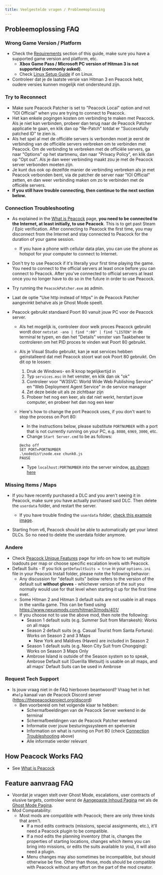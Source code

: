 ```yaml
---
title: Veelgestelde vragen / Probleemoplossing
---
```


## Probleemoplossing FAQ

### Wrong Game Version / Platform

-   Check the [Requirements](https://thepeacockproject.org/wiki/intel/requirements) section of this guide, make sure you have a supported game version and platform, etc.
    -   **Xbox Game Pass / Microsoft PC version of Hitman 3 is not supported (commonly asked)**.
    -   Check [Linux Setup Guide](https://thepeacockproject.org/wiki/guides/linux-setup) if on Linux.
-   Controleer dat je de laatste versie van Hitman 3 en Peacock hebt, oudere versies kunnen mogelijk niet ondersteund zijn.

### Try to Reconnect

-   Make sure Peacock Patcher is set to "Peacock Local" option and not "IOI Official" when you are trying to connect to Peacock.
-   Het kan enkele pogingen kosten om verbinding te maken met Peacock. Als je niet kan verbinden, probeer dan terug naar de Peacock Patcher applicatie te gaan, en klik dan op "Re-Patch" totdat er "Successfully patched ID" te zien is.
-   Als het spel al met de officiële servers is verbonden moet je eerst de verbinding van de officiële servers verbreken om te verbinden met Peacock. Om de verbinding te verbreken met de officiële servers, ga naar "Options" op het startmenu, dan naar "Privacy Policy", en klik dan op "Opt out". Als je dan weer verbinding maakt zou je met de Peacock server verbonden moeten zijn.
-   Je kunt dus ook op dezelfde manier de verbinding verbreken als je met Peacock verbonden bent, via de patcher de server naar "IOI Official" zetten, en dan weer verbinding maken om zo te verbinden met de officiële servers.
-   **If you still have trouble connecting, then continue to the next section below.**

### Connection Troubleshooting

-   As explained in the [What is Peacock](https://thepeacockproject.org/wiki/intel/what-is-peacock) page, **you need to be connected to the Internet, at least initially, to use Peacock**. This is to get past Steam / Epic verification. After connecting to Peacock the first time, you may disconnect from the Internet and stay connected to Peacock for the duration of your game session.
    -   If you have a phone with cellular data plan, you can use the phone as hotspot for your computer to connect to Internet.
-   Don't try to use Peacock if it's literally your first time playing the game. You need to connect to the official servers at least once before you can connect to Peacock. After you've connected to official servers at least once you no longer have to do so in the future in order to use Peacock.
-   Try running the `PeacockPatcher.exe` as admin.
-   Laat de optie "Use http instead of https" in de Peacock Patcher aangevinkt behalve als je Ghost Mode speelt.

-   Peacock gebruikt standaard Poort 80 vanuit jouw PC voor de Peacock server.

    -   Als het mogelijk is, controleer door welk proces Peacock gebruikt wordt door `netstat -ano | find ":80" | find "LISTEN"` in de terminal te typen, en dan het "Details" venster van Taakbeheer te controleren om het PID proces te vinden wat Poort 80 gebruikt.
    -   Als je Visual Studio gebruikt, kan je wat services hebben geïnstalleerd dat met Peacock stoort wat ook Poort 80 gebruikt. Om dit op te lossen:

        1. Druk de Windows- en R knop tegelijkertijd in
        2. Typ `services.msc` in het venster, en klik dan ok "ok"
        3. Controleer voor "W3SVC: World Wide Web Publishing Service" en "Web Deployment Agent Service" in de service manager
        4. Zet deze beide uit als ze zichtbaar zijn
        5. Probeer het nog een keer, als dat niet werkt, herstart jouw computer, en probeer het dan nog een keer

    -   Here's how to change the port Peacock uses, if you don't want to stop the process on Port 80:
        -   In the instructions below, please substitute `PORTNUMBER` with a port that is not currently running on your PC, e.g. `8080`, `6969`, `3000`, etc.
        -   Change `Start Server.cmd` to be as follows:
        ```
        @echo off
        SET PORT=PORTNUMBER
        .\nodedist\node.exe chunk0.js
        PAUSE
        ```
        -   Type `localhost:PORTNUMBER` into the server window, [as shown here](https://media.discordapp.net/attachments/839264571990343681/992523717869568050/unknown.png)

### Missing Items / Maps

-   If you have recently purchased a DLC and you aren't seeing it in Peacock, make sure you have actually purchased said DLC. Then delete the `userdata` folder, and restart the server.

    -   If you have trouble finding the `userdata` folder, [check this example image](https://media.discordapp.net/attachments/833505136290299935/991071183732613200/unknown.png).

-   Starting from v6, Peacock should be able to automatically get your latest DLCs. So no need to delete the userdata folder anymore.

### Andere

-   Check [Peacock Unique Features](../intel/loadout-profiles-elp) page for info on how to set multiple loadouts per map or choose specific escalation levels with Peacock.
-   Default Suits - If you tick `getDefaultSuits = true` in your `options.ini` file in your Peacock Install folder, please note the following behavior:
    -   Any discussion for "default suits" below refers to the version of the default suit **without gloves** - whichever version of the suit you normally would use for that level when starting it up for the first time ever.
    -   Some Hitman 2 and Hitman 3 default suits are not usable in all maps in the vanilla game. This can be fixed using https://www.nexusmods.com/hitman3/mods/401/
    -   If you choose not to use the above mod, then note the following:
        -   Season 1 default suits (e.g. Summer Suit from Marrakesh): Works on all maps
        -   Season 2 default suits (e.g. Casual Tourist from Santa Fortuna): Works on Season 2 and 3 Maps
            -   New York and Maldives (Haven) are included in Season 2
        -   Season 1 default suits (e.g. Neon City Suit from Chongqing): Works on Season 3 Maps Only
        -   Ambrose Island is outside of the Season system so to speak, Ambrose Default suit (Guerilla Wetsuit) is usable on all maps, and all maps' Default Suits can be used in Ambrose

### Request Tech Support

-   Is jouw vraag niet in de FAQ hierboven beantwoord? Vraag het in het `#help` kanaal van de Peacock Discord server (https://thepeacockproject.org/discord)
    -   Ben voorbereid om het volgende klaar te hebben:
        -   Schermafbeeldingen van de Peacock Server werkend in de terminal
        -   Schermafbeeldingen van de Peacock Patcher werkend
        -   Informatie over jouw besturingssysteem en spelversie
        -   Information on what is running on Port 80 (check [Connection Troubleshooting](faq/#connection-troubleshooting) above)
        -   Alle informatie verder relevant

## How Peacock Works FAQ

-   See [What is Peacock](https://thepeacockproject.org/wiki/intel/what-is-peacock)

## Feature aanvraag FAQ

-   Voordat je vragen stelt over Ghost Mode, escalations, user contracts of elusive targets, controleer eerst de [Aangepaste Inhoud Pagina](https://thepeacockproject.org/wiki/custom-content) net als de [Ghost Mode Pagina](https://thepeacockproject.org/wiki/ghost-mode/).
-   Mod Compatability:
    -   Most mods are compatible with Peacock; there are only three kinds that aren't.
        -   If a mod edits contracts (missions, special assignments, etc.), it'll need a Peacock plugin to be compatible.
        -   If a mod edits the planning inventory (that is, changes the properties of starting locations, changes which items you can bring into missions, or edits the suits available to you), it will also need a plugin.
        -   Menu changes may also sometimes be incompatible, but should otherwise be fine. Other than those, mods should be compatible with Peacock without any effort on the part of the mod creator.
